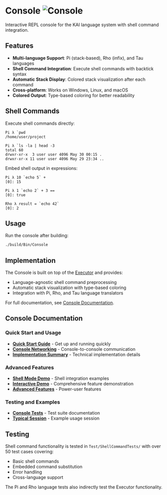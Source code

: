 # Console ![Console](/Images/Console.png)

Interactive REPL console for the KAI language system with shell command integration.

## Features

- **Multi-language Support**: Pi (stack-based), Rho (infix), and Tau languages
- **Shell Command Integration**: Execute shell commands with backtick syntax
- **Automatic Stack Display**: Colored stack visualization after each command
- **Cross-platform**: Works on Windows, Linux, and macOS
- **Colored Output**: Type-based coloring for better readability

## Shell Commands

Execute shell commands directly:
```
Pi λ `pwd
/home/user/project

Pi λ `ls -la | head -3
total 60
drwxr-xr-x  3 user user 4096 May 30 00:15 .
drwxr-xr-x 11 user user 4096 May 29 23:34 ..
```

Embed shell output in expressions:
```
Pi λ 10 `echo 5` +
[0]: 15

Pi λ 1 `echo 2` + 3 ==
[0]: true

Rho λ result = `echo 42`
[0]: 2
```

## Usage

Run the console after building:
```bash
./build/Bin/Console
```

## Implementation

The Console is built on top of the [Executor](/Source/Library/Executor/Source) and provides:
- Language-agnostic shell command preprocessing
- Automatic stack visualization with type-based coloring
- Integration with Pi, Rho, and Tau language translators

For full documentation, see [Console Documentation](../../../Doc/Console.md).

## Console Documentation

### Quick Start and Usage
- **[Quick Start Guide](Source/QuickStartGuide.md)** - Get up and running quickly
- **[Console Networking](../../../CONSOLE_NETWORKING.md)** - Console-to-console communication
- **[Implementation Summary](Source/ImplementationSummary.md)** - Technical implementation details

### Advanced Features
- **[Shell Mode Demo](Source/ShellModeDemo.md)** - Shell integration examples
- **[Interactive Demo](Source/InteractiveDemo.md)** - Comprehensive feature demonstration
- **[Advanced Features](Source/AdvancedZshFeatures.md)** - Power-user features

### Testing and Examples
- **[Console Tests](../../../Test/Console/README.md)** - Test suite documentation
- **[Typical Session](Source/TypicalSession.md)** - Example usage session

## Testing

Shell command functionality is tested in `Test/ShellCommandTests/` with over 50 test cases covering:
- Basic shell commands
- Embedded command substitution
- Error handling
- Cross-language support

The Pi and Rho language tests also indirectly test the Executor functionality.

